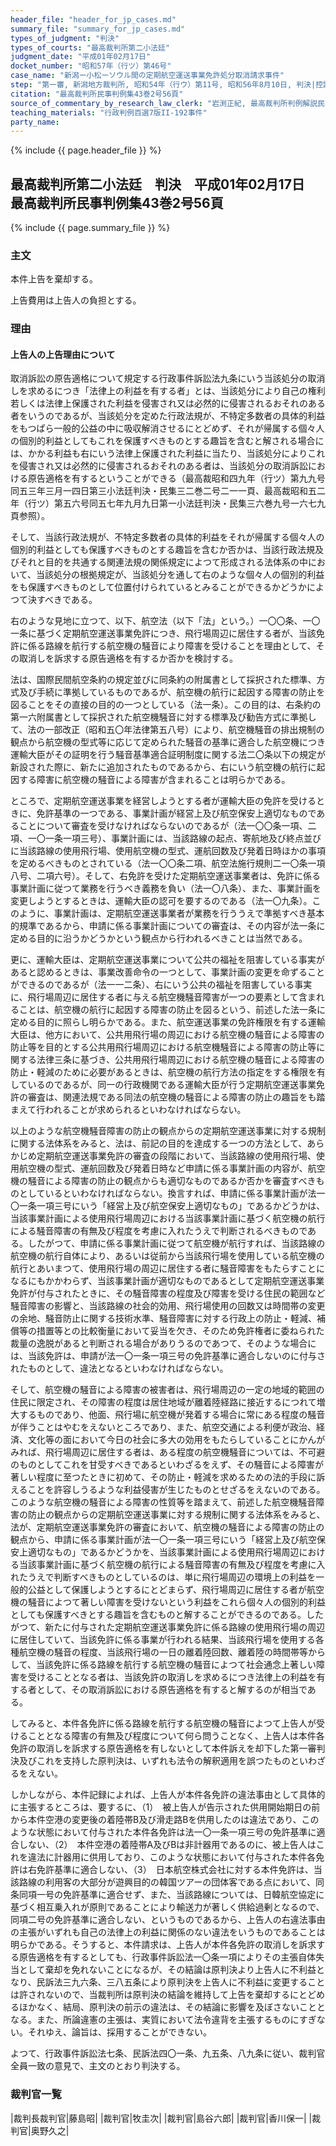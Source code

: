 ```yaml
---
header_file: "header_for_jp_cases.md"
summary_file: "summary_for_jp_cases.md"
types_of_judgment: "判決"
types_of_courts: "最高裁判所第二小法廷"
judgment_date: "平成01年02月17日"
docket_number: "昭和57年（行ツ）第46号"
case_name: "新潟ー小松ーソウル間の定期航空運送事業免許処分取消請求事件"
step: "第一審, 新潟地方裁判所, 昭和54年（行ウ）第11号, 昭和56年8月10日, 判決|控訴審, 東京高等裁判所, 昭和56年（行コ）第68号, 昭和56年12月21日, 判決"
citation: "最高裁判所民事判例集43巻2号56頁"
source_of_commentary_by_research_law_clerk: "岩渕正紀, 最高裁判所判例解説民事篇平成1年度23頁"
teaching_materials: "行政判例百選7版II-192事件"
party_name:
---
```


{% include {{ page.header_file }}  %}

## 最高裁判所第二小法廷　判決　平成01年02月17日　最高裁判所民事判例集43巻2号56頁

{% include {{ page.summary_file }}  %}







### 主文


本件上告を棄却する。

上告費用は上告人の負担とする。





### 理由


#### 上告人の上告理由について

取消訴訟の原告適格について規定する行政事件訴訟法九条にいう当該処分の取消しを求めるにつき「法律上の利益を有する者」とは、当該処分により自己の権利若しくは法律上保護された利益を侵害され又は必然的に侵害されるおそれのある者をいうのであるが、当該処分を定めた行政法規が、不特定多数者の具体的利益をもつぱら一般的公益の中に吸収解消させるにとどめず、それが帰属する個々人の個別的利益としてもこれを保護すべきものとする趣旨を含むと解される場合には、かかる利益も右にいう法律上保護された利益に当たり、当該処分によりこれを侵害され又は必然的に侵害されるおそれのある者は、当該処分の取消訴訟における原告適格を有するということができる（最高裁昭和四九年（行ツ）第九九号同五三年三月一四日第三小法廷判決・民集三二巻二号二一一頁、最高裁昭和五二年（行ツ）第五六号同五七年九月九日第一小法廷判決・民集三六巻九号一六七九頁参照）。

そして、当該行政法規が、不特定多数者の具体的利益をそれが帰属する個々人の個別的利益としても保護すべきものとする趣旨を含むか否かは、当該行政法規及びそれと目的を共通する関連法規の関係規定によつて形成される法体系の中において、当該処分の根拠規定が、当該処分を通して右のような個々人の個別的利益をも保護すべきものとして位置付けられているとみることができるかどうかによつて決すべきである。

右のような見地に立つて、以下、航空法（以下「法」という。）一〇〇条、一〇一条に基づく定期航空運送事業免許につき、飛行場周辺に居住する者が、当該免許に係る路線を航行する航空機の騒音により障害を受けることを理由として、その取消しを訴求する原告適格を有するか否かを検討する。

法は、国際民間航空条約の規定並びに同条約の附属書として採択された標準、方式及び手続に準拠しているものであるが、航空機の航行に起因する障害の防止を図ることをその直接の目的の一つとしている（法一条）。この目的は、右条約の第一六附属書として採択された航空機騒音に対する標準及び勧告方式に準拠して、法の一部改正（昭和五〇年法律第五八号）により、航空機騒音の排出規制の観点から航空機の型式等に応じて定められた騒音の基準に適合した航空機につき運輸大臣がその証明を行う騒音基準適合証明制度に関する法二〇条以下の規定が新設された際に、新たに追加されたものであるから、右にいう航空機の航行に起因する障害に航空機の騒音による障害が含まれることは明らかである。



ところで、定期航空運送事業を経営しようとする者が運輸大臣の免許を受けるときに、免許基準の一つである、事業計画が経営上及び航空保安上適切なものであることについて審査を受けなければならないのであるが（法一〇〇条一項、二項、一〇一条一項三号）、事業計画には、当該路線の起点、寄航地及び終点並びに当該路線の使用飛行場、使用航空機の型式、運航回数及び発着日時ほかの事項を定めるべきものとされている（法一〇〇条二項、航空法施行規則二一〇条一項八号、二項六号）。そして、右免許を受けた定期航空運送事業者は、免許に係る事業計画に従つて業務を行うべき義務を負い（法一〇八条）、また、事業計画を変更しようとするときは、運輸大臣の認可を要するのである（法一〇九条）。このように、事業計画は、定期航空運送事業者が業務を行ううえで準拠すべき基本的規準であるから、申請に係る事業計画についての審査は、その内容が法一条に定める目的に沿うかどうかという観点から行われるべきことは当然である。

更に、運輸大臣は、定期航空運送事業について公共の福祉を阻害している事実があると認めるときは、事業改善命令の一つとして、事業計画の変更を命ずることができるのであるが（法一一二条）、右にいう公共の福祉を阻害している事実に、飛行場周辺に居住する者に与える航空機騒音障害が一つの要素として含まれることは、航空機の航行に起因する障害の防止を図るという、前述した法一条に定める目的に照らし明らかである。また、航空運送事業の免許権限を有する運輸大臣は、他方において、公共用飛行場の周辺における航空機の騒音による障害の防止等を目的とする公共用飛行場周辺における航空機騒音による障害の防止等に関する法律三条に基づき、公共用飛行場周辺における航空機の騒音による障害の防止・軽減のために必要があるときは、航空機の航行方法の指定をする権限を有しているのであるが、同一の行政機関である運輸大臣が行う定期航空運送事業免許の審査は、関連法規である同法の航空機の騒音による障害の防止の趣旨をも踏まえて行われることが求められるといわなければならない。

以上のような航空機騒音障害の防止の観点からの定期航空運送事業に対する規制に関する法体系をみると、法は、前記の目的を達成する一つの方法として、あらかじめ定期航空運送事業免許の審査の段階において、当該路線の使用飛行場、使用航空機の型式、運航回数及び発着日時など申請に係る事業計画の内容が、航空機の騒音による障害の防止の観点からも適切なものであるか否かを審査すべきものとしているといわなければならない。換言すれば、申請に係る事業計画が法一〇一条一項三号にいう「経営上及び航空保安上適切なもの」であるかどうかは、当該事業計画による使用飛行場周辺における当該事業計画に基づく航空機の航行による騒音障害の有無及び程度を考慮に入れたうえで判断されるべきものである。したがつて、申請に係る事業計画に従つて航空機が航行すれば、当該路線の航空機の航行自体により、あるいは従前から当該飛行場を使用している航空機の航行とあいまつて、使用飛行場の周辺に居住する者に騒音障害をもたらすことになるにもかかわらず、当該事業計画が適切なものであるとして定期航空運送事業免許が付与されたときに、その騒音障害の程度及び障害を受ける住民の範囲など騒音障害の影響と、当該路線の社会的効用、飛行場使用の回数又は時間帯の変更の余地、騒音防止に関する技術水準、騒音障害に対する行政上の防止・軽減、補償等の措置等との比較衡量において妥当を欠き、そのため免許権者に委ねられた裁量の逸脱があると判断される場合がありうるのであつて、そのような場合には、当該免許は、申請が法一〇一条一項三号の免許基準に適合しないのに付与されたものとして、違法となるといわなければならない。

そして、航空機の騒音による障害の被害者は、飛行場周辺の一定の地域的範囲の住民に限定され、その障害の程度は居住地域が離着陸経路に接近するにつれて増大するものであり、他面、飛行場に航空機が発着する場合に常にある程度の騒音が伴うことはやむをえないところであり、また、航空交通による利便が政治、経済、文化等の面において今日の社会に多大の効用をもたらしていることにかんがみれば、飛行場周辺に居住する者は、ある程度の航空機騒音については、不可避のものとしてこれを甘受すべきであるといわざるをえず、その騒音による障害が著しい程度に至つたときに初めて、その防止・軽減を求めるための法的手段に訴えることを許容しうるような利益侵害が生じたものとせざるをえないのである。このような航空機の騒音による障害の性質等を踏まえて、前述した航空機騒音障害の防止の観点からの定期航空運送事業に対する規制に関する法体系をみると、法が、定期航空運送事業免許の審査において、航空機の騒音による障害の防止の観点から、申請に係る事業計画が法一〇一条一項三号にいう「経営上及び航空保安上適切なもの」であるかどうかを、当該事業計画による使用飛行場周辺における当該事業計画に基づく航空機の航行による騒音障害の有無及び程度を考慮に入れたうえで判断すべきものとしているのは、単に飛行場周辺の環境上の利益を一般的公益として保護しようとするにとどまらず、飛行場周辺に居住する者が航空機の騒音によつて著しい障害を受けないという利益をこれら個々人の個別的利益としても保護すべきとする趣旨を含むものと解することができるのである。したがつて、新たに付与された定期航空運送事業免許に係る路線の使用飛行場の周辺に居住していて、当該免許に係る事業が行われる結果、当該飛行場を使用する各種航空機の騒音の程度、当該飛行場の一日の離着陸回数、離着陸の時間帯等からして、当該免許に係る路線を航行する航空機の騒音によつて社会通念上著しい障害を受けることとなる者は、当該免許の取消しを求めるにつき法律上の利益を有する者として、その取消訴訟における原告適格を有すると解するのが相当である。

してみると、本件各免許に係る路線を航行する航空機の騒音によつて上告人が受けることとなる障害の有無及び程度について何ら問うことなく、上告人は本件各免許の取消しを訴求する原告適格を有しないとして本件訴えを却下した第一審判決及びこれを支持した原判決は、いずれも法令の解釈適用を誤つたものといわざるをえない。

しかしながら、本件記録によれば、上告人が本件各免許の違法事由として具体的に主張するところは、要するに、（1）　被上告人が告示された供用開始期日の前から本件空港の変更後の着陸帯B及び滑走路Bを供用したのは違法であり、このような状態において付与された本件各免許は法一〇一条一項三号の免許基準に適合しない、（2）　本件空港の着陸帯A及びBは非計器用であるのに、被上告人はこれを違法に計器用に供用しており、このような状態において付与された本件各免許は右免許基準に適合しない、（3）　日本航空株式会社に対する本件免許は、当該路線の利用客の大部分が遊興目的の韓国ツアーの団体客である点において、同条同項一号の免許基準に適合せず、また、当該路線については、日韓航空協定に基づく相互乗入れが原則であることにより輸送力が著しく供給過剰となるので、同項二号の免許基準に適合しない、というものであるから、上告人の右違法事由の主張がいずれも自己の法律上の利益に関係のない違法をいうものであることは明らかである。そうすると、本件請求は、上告人が本件各免許の取消しを訴求する原告適格を有するとしても、行政事件訴訟法一〇条一項によりその主張自体失当として棄却を免れないことになるが、その結論は原判決より上告人に不利益となり、民訴法三九六条、三八五条により原判決を上告人に不利益に変更することは許されないので、当裁判所は原判決の結論を維持して上告を棄却するにとどめるほかなく、結局、原判決の前示の違法は、その結論に影響を及ぼさないこととなる。また、所論違憲の主張は、実質において法令違背を主張するものにすぎない。それゆえ、論旨は、採用することができない。

よつて、行政事件訴訟法七条、民訴法四〇一条、九五条、八九条に従い、裁判官全員一致の意見で、主文のとおり判決する。

### 裁判官一覧

|裁判長裁判官|藤島昭|
|裁判官|牧圭次|
|裁判官|島谷六郎|
|裁判官|香川保一|
|裁判官|奥野久之|



